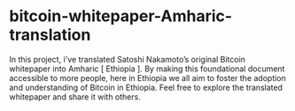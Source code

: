 # bitcoin-whitepaper-Amharic-translation
In this project, i've translated Satoshi Nakamoto’s original Bitcoin whitepaper into Amharic [ Ethiopia ]. By making this foundational document accessible to more people, here in Ethiopia we all aim to foster the adoption and understanding of Bitcoin in Ethiopia. Feel free to explore the translated whitepaper and share it with others.
